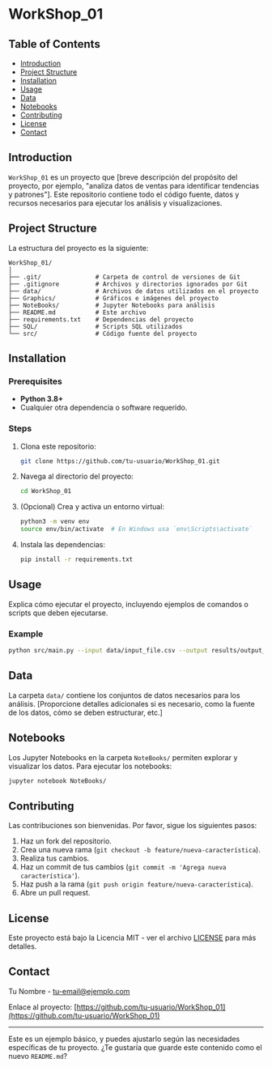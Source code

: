 # WorkShop_01

## Table of Contents
- [Introduction](#introduction)
- [Project Structure](#project-structure)
- [Installation](#installation)
- [Usage](#usage)
- [Data](#data)
- [Notebooks](#notebooks)
- [Contributing](#contributing)
- [License](#license)
- [Contact](#contact)

## Introduction
`WorkShop_01` es un proyecto que [breve descripción del propósito del proyecto, por ejemplo, "analiza datos de ventas para identificar tendencias y patrones"]. Este repositorio contiene todo el código fuente, datos y recursos necesarios para ejecutar los análisis y visualizaciones.

## Project Structure
La estructura del proyecto es la siguiente:
```
WorkShop_01/
│
├── .git/               # Carpeta de control de versiones de Git
├── .gitignore          # Archivos y directorios ignorados por Git
├── data/               # Archivos de datos utilizados en el proyecto
├── Graphics/           # Gráficos e imágenes del proyecto
├── NoteBooks/          # Jupyter Notebooks para análisis
├── README.md           # Este archivo
├── requirements.txt    # Dependencias del proyecto
├── SQL/                # Scripts SQL utilizados
└── src/                # Código fuente del proyecto
```

## Installation
### Prerequisites
- **Python 3.8+** 
- Cualquier otra dependencia o software requerido.

### Steps
1. Clona este repositorio:
   ```bash
   git clone https://github.com/tu-usuario/WorkShop_01.git
   ```
2. Navega al directorio del proyecto:
   ```bash
   cd WorkShop_01
   ```
3. (Opcional) Crea y activa un entorno virtual:
   ```bash
   python3 -m venv env
   source env/bin/activate  # En Windows usa `env\Scripts\activate`
   ```
4. Instala las dependencias:
   ```bash
   pip install -r requirements.txt
   ```

## Usage
Explica cómo ejecutar el proyecto, incluyendo ejemplos de comandos o scripts que deben ejecutarse.

### Example
```bash
python src/main.py --input data/input_file.csv --output results/output_file.csv
```

## Data
La carpeta `data/` contiene los conjuntos de datos necesarios para los análisis. [Proporcione detalles adicionales si es necesario, como la fuente de los datos, cómo se deben estructurar, etc.]

## Notebooks
Los Jupyter Notebooks en la carpeta `NoteBooks/` permiten explorar y visualizar los datos. Para ejecutar los notebooks:

```bash
jupyter notebook NoteBooks/
```

## Contributing
Las contribuciones son bienvenidas. Por favor, sigue los siguientes pasos:
1. Haz un fork del repositorio.
2. Crea una nueva rama (`git checkout -b feature/nueva-característica`).
3. Realiza tus cambios.
4. Haz un commit de tus cambios (`git commit -m 'Agrega nueva característica'`).
5. Haz push a la rama (`git push origin feature/nueva-característica`).
6. Abre un pull request.

## License
Este proyecto está bajo la Licencia MIT - ver el archivo [LICENSE](LICENSE) para más detalles.

## Contact
Tu Nombre - [tu-email@ejemplo.com](mailto:tu-email@ejemplo.com)

Enlace al proyecto: [https://github.com/tu-usuario/WorkShop_01](https://github.com/tu-usuario/WorkShop_01)

---

Este es un ejemplo básico, y puedes ajustarlo según las necesidades específicas de tu proyecto. ¿Te gustaría que guarde este contenido como el nuevo `README.md`?
